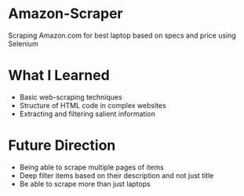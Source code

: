 # Amazon-Scraper
Scraping Amazon.com for best laptop based on specs and price using Selenium

# What I Learned
* Basic web-scraping techniques
* Structure of HTML code in complex websites
* Extracting and filtering salient information

# Future Direction
* Being able to scrape multiple pages of items
* Deep filter items based on their description and not just title
* Be able to scrape more than just laptops
